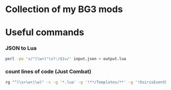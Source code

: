 # Collection of my BG3 mods

# Useful commands

### JSON to Lua

```sh
perl -pe 's/"(\w+)"\s?:/$1=/' input.json > output.lua
```

### count lines of code (Just Combat)
```sh
rg "^(\s+\w+|\w)" -c -g '*.lua' -g '!**/Templates/**' -g '!OsirisEventDebug.lua' | awk -F':' '{sum += $2} END {print sum}'
```

